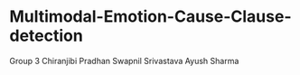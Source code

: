# Multimodal-Emotion-Cause-Clause-detection


Group 3 
Chiranjibi Pradhan
Swapnil Srivastava
Ayush Sharma
